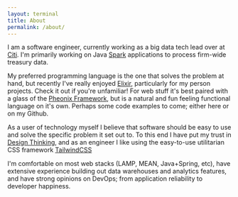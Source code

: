 ```yaml
---
layout: terminal
title: About
permalink: /about/
---
```


I am a software engineer, currently working as a big data tech lead over at [Citi](https://citi.com). I'm primarily working on Java [Spark](https://spark.apache.org/) applications to process firm-wide treasury data.

My preferred programming language is the one that solves the problem at hand, but recently I've really enjoyed [Elixir](https://elixir-lang.org/), particularly for my person projects. Check it out if you're unfamiliar! For web stuff it's best paired with a glass of the [Pheonix Framework](https://www.phoenixframework.org/), but is a natural and fun feeling functional language on it's own. Perhaps some code examples to come; either here or on my Github.

As a user of technology myself I believe that software should be easy to use and solve the specific problem it set out to. To this end I have put my trust in [Design Thinking](https://en.wikipedia.org/wiki/Design_thinking), and as an engineer I like using the easy-to-use utilitarian CSS framework [TailwindCSS](https://tailwindcss.com/)

I'm comfortable on most web stacks (LAMP, MEAN, Java+Spring, etc), have extensive experience building out data warehouses and analytics features, and have strong opinions on DevOps; from application reliability to developer happiness.
